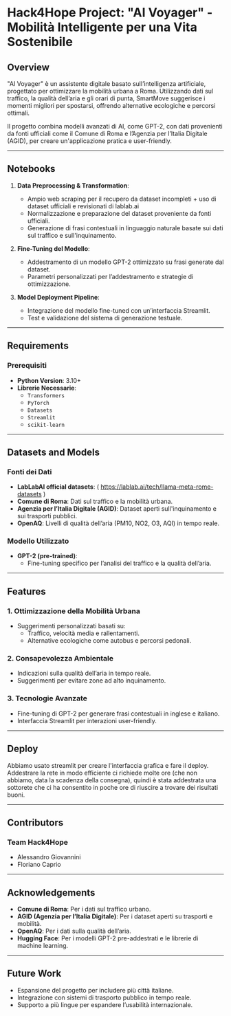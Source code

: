 # **Hack4Hope Project: "AI Voyager" - Mobilità Intelligente per una Vita Sostenibile**

## **Overview**
"AI Voyager" è un assistente digitale basato sull’intelligenza artificiale, progettato per ottimizzare la mobilità urbana a Roma. Utilizzando dati sul traffico, la qualità dell’aria e gli orari di punta, SmartMove suggerisce i momenti migliori per spostarsi, offrendo alternative ecologiche e percorsi ottimali.

Il progetto combina modelli avanzati di AI, come GPT-2, con dati provenienti da fonti ufficiali come il Comune di Roma e l’Agenzia per l’Italia Digitale (AGID), per creare un'applicazione pratica e user-friendly.

---

## **Notebooks**
1. **Data Preprocessing & Transformation**:
   - Ampio web scraping per il recupero da dataset incompleti + uso di dataset ufficiali e revisionati di lablab.ai
   - Normalizzazione e preparazione del dataset proveniente da fonti ufficiali.
   - Generazione di frasi contestuali in linguaggio naturale basate sui dati sul traffico e sull'inquinamento.
   
3. **Fine-Tuning del Modello**:
   - Addestramento di un modello GPT-2 ottimizzato su frasi generate dal dataset.
   - Parametri personalizzati per l’addestramento e strategie di ottimizzazione.

4. **Model Deployment Pipeline**:
   - Integrazione del modello fine-tuned con un’interfaccia Streamlit.
   - Test e validazione del sistema di generazione testuale.

---

## **Requirements**
### **Prerequisiti**
- **Python Version**: 3.10+
- **Librerie Necessarie**:
  - `Transformers`
  - `PyTorch`
  - `Datasets`
  - `Streamlit`
  - `scikit-learn`


---
## **Datasets and Models**

### **Fonti dei Dati**
- **LabLabAI official datasets**: ( https://lablab.ai/tech/llama-meta-rome-datasets )
- **Comune di Roma**: Dati sul traffico e la mobilità urbana.
- **Agenzia per l’Italia Digitale (AGID)**: Dataset aperti sull'inquinamento e sui trasporti pubblici.
- **OpenAQ**: Livelli di qualità dell’aria (PM10, NO2, O3, AQI) in tempo reale.

### **Modello Utilizzato**
- **GPT-2 (pre-trained)**:
  - Fine-tuning specifico per l’analisi del traffico e la qualità dell’aria.

---

## **Features**

### **1. Ottimizzazione della Mobilità Urbana**
- Suggerimenti personalizzati basati su:
  - Traffico, velocità media e rallentamenti.
  - Alternative ecologiche come autobus e percorsi pedonali.

### **2. Consapevolezza Ambientale**
- Indicazioni sulla qualità dell’aria in tempo reale.
- Suggerimenti per evitare zone ad alto inquinamento.

### **3. Tecnologie Avanzate**
- Fine-tuning di GPT-2 per generare frasi contestuali in inglese e italiano.
- Interfaccia Streamlit per interazioni user-friendly.

---
## **Deploy**
Abbiamo usato streamlit per creare l'interfaccia grafica e fare il deploy. Addestrare la rete in modo efficiente ci richiede molte ore (che non abbiamo, data la scadenza
della consegna), quindi è stata addestrata una sottorete che ci ha consentito in poche ore di riuscire a trovare dei risultati buoni. 

---

## **Contributors**

### **Team Hack4Hope**
- Alessandro Giovannini
- Floriano Caprio


---

## **Acknowledgements**
- **Comune di Roma**: Per i dati sul traffico urbano.
- **AGID (Agenzia per l’Italia Digitale)**: Per i dataset aperti su trasporti e mobilità.
- **OpenAQ**: Per i dati sulla qualità dell’aria.
- **Hugging Face**: Per i modelli GPT-2 pre-addestrati e le librerie di machine learning.

---

## **Future Work**
- Espansione del progetto per includere più città italiane.
- Integrazione con sistemi di trasporto pubblico in tempo reale.
- Supporto a più lingue per espandere l’usabilità internazionale.


